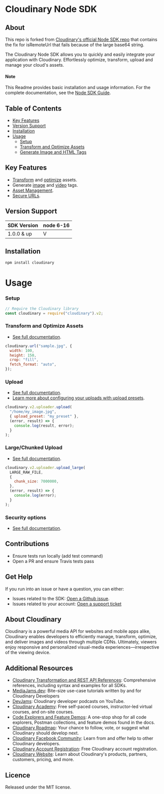 # Cloudinary Node SDK

## About

This repo is forked from [Cloudinary's official Node SDK repo](https://github.com/cloudinary/cloudinary_npm) that contains the fix for isRemoteUrl that fails because of the large base64 string.

The Cloudinary Node SDK allows you to quickly and easily integrate your application with Cloudinary.
Effortlessly optimize, transform, upload and manage your cloud's assets.

#### Note

This Readme provides basic installation and usage information.
For the complete documentation, see the [Node SDK Guide](https://cloudinary.com/documentation/node_integration).

## Table of Contents

- [Key Features](#key-features)
- [Version Support](#Version-Support)
- [Installation](#installation)
- [Usage](#usage)
  - [Setup](#Setup)
  - [Transform and Optimize Assets](#Transform-and-Optimize-Assets)
  - [Generate Image and HTML Tags](#Generate-Image-and-Video-HTML-Tags)

## Key Features

- [Transform](https://cloudinary.com/documentation/node_video_manipulation#video_transformation_examples) and
  [optimize](https://cloudinary.com/documentation/node_image_manipulation#image_optimizations) assets.
- Generate [image](https://cloudinary.com/documentation/node_image_manipulation#deliver_and_transform_images) and
  [video](https://cloudinary.com/documentation/node_video_manipulation#video_element) tags.
- [Asset Management](https://cloudinary.com/documentation/node_asset_administration).
- [Secure URLs](https://cloudinary.com/documentation/video_manipulation_and_delivery#generating_secure_https_urls_using_sdks).

## Version Support

| SDK Version | node 6-16 |
| ----------- | --------- |
| 1.0.0 & up  | V         |

## Installation

```bash
npm install cloudinary
```

# Usage

### Setup

```js
// Require the Cloudinary library
const cloudinary = require("cloudinary").v2;
```

### Transform and Optimize Assets

- [See full documentation](https://cloudinary.com/documentation/node_image_manipulation).

```js
cloudinary.url("sample.jpg", {
  width: 100,
  height: 150,
  crop: "fill",
  fetch_format: "auto",
});
```

### Upload

- [See full documentation](https://cloudinary.com/documentation/node_image_and_video_upload).
- [Learn more about configuring your uploads with upload presets](https://cloudinary.com/documentation/upload_presets).

```js
cloudinary.v2.uploader.upload(
  "/home/my_image.jpg",
  { upload_preset: "my_preset" },
  (error, result) => {
    console.log(result, error);
  }
);
```

### Large/Chunked Upload

- [See full documentation](https://cloudinary.com/documentation/node_image_and_video_upload#node_js_video_upload).

```js
cloudinary.v2.uploader.upload_large(
  LARGE_RAW_FILE,
  {
    chunk_size: 7000000,
  },
  (error, result) => {
    console.log(error);
  }
);
```

### Security options

- [See full documentation](https://cloudinary.com/documentation/solution_overview#security).

## Contributions

- Ensure tests run locally (add test command)
- Open a PR and ensure Travis tests pass

## Get Help

If you run into an issue or have a question, you can either:

- Issues related to the SDK: [Open a Github issue](https://github.com/cloudinary/cloudinary_npm/issues).
- Issues related to your account: [Open a support ticket](https://cloudinary.com/contact)

## About Cloudinary

Cloudinary is a powerful media API for websites and mobile apps alike, Cloudinary enables developers to efficiently manage, transform, optimize, and deliver images and videos through multiple CDNs. Ultimately, viewers enjoy responsive and personalized visual-media experiences—irrespective of the viewing device.

## Additional Resources

- [Cloudinary Transformation and REST API References](https://cloudinary.com/documentation/cloudinary_references): Comprehensive references, including syntax and examples for all SDKs.
- [MediaJams.dev](https://mediajams.dev/): Bite-size use-case tutorials written by and for Cloudinary Developers
- [DevJams](https://www.youtube.com/playlist?list=PL8dVGjLA2oMr09amgERARsZyrOz_sPvqw): Cloudinary developer podcasts on YouTube.
- [Cloudinary Academy](https://training.cloudinary.com/): Free self-paced courses, instructor-led virtual courses, and on-site courses.
- [Code Explorers and Feature Demos](https://cloudinary.com/documentation/code_explorers_demos_index): A one-stop shop for all code explorers, Postman collections, and feature demos found in the docs.
- [Cloudinary Roadmap](https://cloudinary.com/roadmap): Your chance to follow, vote, or suggest what Cloudinary should develop next.
- [Cloudinary Facebook Community](https://www.facebook.com/groups/CloudinaryCommunity): Learn from and offer help to other Cloudinary developers.
- [Cloudinary Account Registration](https://cloudinary.com/users/register/free): Free Cloudinary account registration.
- [Cloudinary Website](https://cloudinary.com): Learn about Cloudinary's products, partners, customers, pricing, and more.

## Licence

Released under the MIT license.
